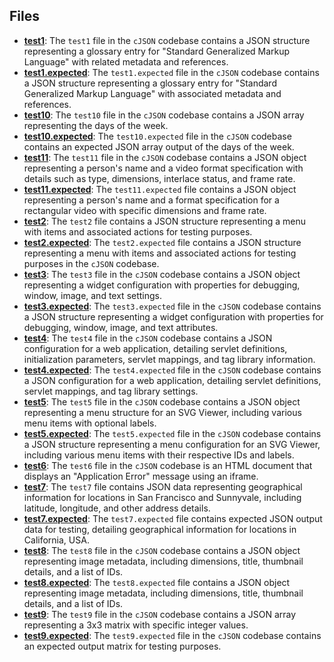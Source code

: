 
## Files
- **[test1](inputs/test1.driver.md)**: The `test1` file in the `cJSON` codebase contains a JSON structure representing a glossary entry for "Standard Generalized Markup Language" with related metadata and references.
- **[test1.expected](inputs/test1.driver.md.expected)**: The `test1.expected` file in the `cJSON` codebase contains a JSON structure representing a glossary entry for "Standard Generalized Markup Language" with associated metadata and references.
- **[test10](inputs/test1.driver.md0)**: The `test10` file in the `cJSON` codebase contains a JSON array representing the days of the week.
- **[test10.expected](inputs/test1.driver.md0.expected)**: The `test10.expected` file in the `cJSON` codebase contains an expected JSON array output of the days of the week.
- **[test11](inputs/test1.driver.md1)**: The `test11` file in the `cJSON` codebase contains a JSON object representing a person's name and a video format specification with details such as type, dimensions, interlace status, and frame rate.
- **[test11.expected](inputs/test1.driver.md1.expected)**: The `test11.expected` file contains a JSON object representing a person's name and a format specification for a rectangular video with specific dimensions and frame rate.
- **[test2](inputs/test2.driver.md)**: The `test2` file contains a JSON structure representing a menu with items and associated actions for testing purposes.
- **[test2.expected](inputs/test2.driver.md.expected)**: The `test2.expected` file contains a JSON structure representing a menu with items and associated actions for testing purposes in the `cJSON` codebase.
- **[test3](inputs/test3.driver.md)**: The `test3` file in the `cJSON` codebase contains a JSON object representing a widget configuration with properties for debugging, window, image, and text settings.
- **[test3.expected](inputs/test3.driver.md.expected)**: The `test3.expected` file in the `cJSON` codebase contains a JSON structure representing a widget configuration with properties for debugging, window, image, and text attributes.
- **[test4](inputs/test4.driver.md)**: The `test4` file in the `cJSON` codebase contains a JSON configuration for a web application, detailing servlet definitions, initialization parameters, servlet mappings, and tag library information.
- **[test4.expected](inputs/test4.driver.md.expected)**: The `test4.expected` file in the `cJSON` codebase contains a JSON configuration for a web application, detailing servlet definitions, servlet mappings, and tag library settings.
- **[test5](inputs/test5.driver.md)**: The `test5` file in the `cJSON` codebase contains a JSON object representing a menu structure for an SVG Viewer, including various menu items with optional labels.
- **[test5.expected](inputs/test5.driver.md.expected)**: The `test5.expected` file in the `cJSON` codebase contains a JSON structure representing a menu configuration for an SVG Viewer, including various menu items with their respective IDs and labels.
- **[test6](inputs/test6.driver.md)**: The `test6` file in the `cJSON` codebase is an HTML document that displays an "Application Error" message using an iframe.
- **[test7](inputs/test7.driver.md)**: The `test7` file contains JSON data representing geographical information for locations in San Francisco and Sunnyvale, including latitude, longitude, and other address details.
- **[test7.expected](inputs/test7.driver.md.expected)**: The `test7.expected` file contains expected JSON output data for testing, detailing geographical information for locations in California, USA.
- **[test8](inputs/test8.driver.md)**: The `test8` file in the `cJSON` codebase contains a JSON object representing image metadata, including dimensions, title, thumbnail details, and a list of IDs.
- **[test8.expected](inputs/test8.driver.md.expected)**: The `test8.expected` file contains a JSON object representing image metadata, including dimensions, title, thumbnail details, and a list of IDs.
- **[test9](inputs/test9.driver.md)**: The `test9` file in the `cJSON` codebase contains a JSON array representing a 3x3 matrix with specific integer values.
- **[test9.expected](inputs/test9.driver.md.expected)**: The `test9.expected` file in the `cJSON` codebase contains an expected output matrix for testing purposes.
